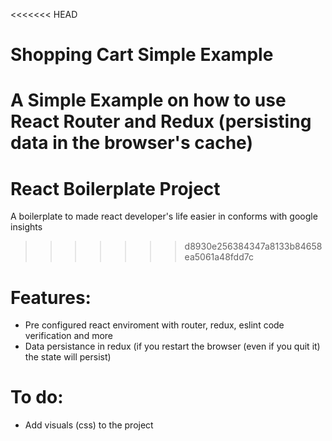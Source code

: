 <<<<<<< HEAD
# Shopping Cart Simple Example
A Simple Example on how to use React Router and Redux (persisting data in the browser's cache)
=======
# React Boilerplate Project
A boilerplate to made react developer's life easier in conforms with google insights
>>>>>>> d8930e256384347a8133b84658ea5061a48fdd7c
# Features:
 * Pre configured react enviroment with router, redux, eslint code verification and more
 * Data persistance in redux (if you restart the browser (even if you quit it) the state will persist)
# To do:
  * Add visuals (css) to the project
